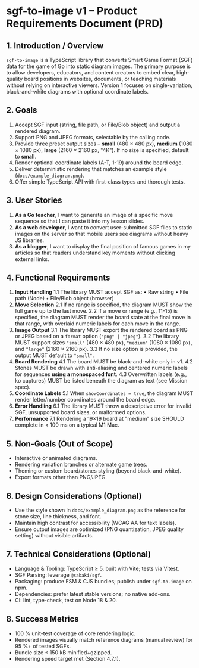 # sgf-to-image v1 – Product Requirements Document (PRD)

## 1. Introduction / Overview

`sgf-to-image` is a TypeScript library that converts Smart Game Format (SGF) data for the game of Go into static diagram images. The primary purpose is to allow developers, educators, and content creators to embed clear, high-quality board positions in websites, documents, or teaching materials without relying on interactive viewers. Version 1 focuses on single-variation, black-and-white diagrams with optional coordinate labels.

## 2. Goals

1. Accept SGF input (string, file path, or File/Blob object) and output a rendered diagram.
2. Support PNG and JPEG formats, selectable by the calling code.
3. Provide three preset output sizes – **small** (480 × 480 px), **medium** (1080 × 1080 px), **large** (2160 × 2160 px, "4K"). If no size is specified, default to **small**.
4. Render optional coordinate labels (A-T, 1-19) around the board edge.
5. Deliver deterministic rendering that matches an example style (`docs/example_diagram.png`).
6. Offer simple TypeScript API with first-class types and thorough tests.

## 3. User Stories

1. **As a Go teacher**, I want to generate an image of a specific move sequence so that I can paste it into my lesson slides.
2. **As a web developer**, I want to convert user-submitted SGF files to static images on the server so that mobile users see diagrams without heavy JS libraries.
3. **As a blogger**, I want to display the final position of famous games in my articles so that readers understand key moments without clicking external links.

## 4. Functional Requirements

1. **Input Handling**
   1.1 The library MUST accept SGF as:
   • Raw string
   • File path (Node)
   • File/Blob object (browser)
2. **Move Selection**
   2.1 If no range is specified, the diagram MUST show the full game up to the last move.
   2.2 If a move or range (e.g., 11-15) is specified, the diagram MUST render the board state at the final move in that range, with overlaid numeric labels for each move in the range.
3. **Image Output**
   3.1 The library MUST export the rendered board as PNG or JPEG based on a `format` option (`"png" | "jpeg"`).
   3.2 The library MUST support sizes `"small"` (480 × 480 px), `"medium"` (1080 × 1080 px), and `"large"` (2160 × 2160 px).
   3.3 If no size option is provided, the output MUST default to `"small"`.
4. **Board Rendering**
   4.1 The board MUST be black-and-white only in v1.
   4.2 Stones MUST be drawn with anti-aliasing and centered numeric labels for sequences **using a monospaced font**.
   4.3 Overwritten labels (e.g., ko captures) MUST be listed beneath the diagram as text (see Mission spec).
5. **Coordinate Labels**
   5.1 When `showCoordinates = true`, the diagram MUST render letter/number coordinates around the board edge.
6. **Error Handling**
   6.1 The library MUST throw a descriptive error for invalid SGF, unsupported board sizes, or malformed options.
7. **Performance**
   7.1 Rendering a 19×19 board at "medium" size SHOULD complete in < 100 ms on a typical M1 Mac.

## 5. Non-Goals (Out of Scope)

- Interactive or animated diagrams.
- Rendering variation branches or alternate game trees.
- Theming or custom board/stones styling (beyond black-and-white).
- Export formats other than PNG/JPEG.

## 6. Design Considerations (Optional)

- Use the style shown in `docs/example_diagram.png` as the reference for stone size, line thickness, and font.
- Maintain high contrast for accessibility (WCAG AA for text labels).
- Ensure output images are optimized (PNG quantization, JPEG quality setting) without visible artifacts.

## 7. Technical Considerations (Optional)

- Language & Tooling: TypeScript ≥ 5, built with Vite; tests via Vitest.
- SGF Parsing: leverage `@sabaki/sgf`.
- Packaging: produce ESM & CJS bundles; publish under `sgf-to-image` on npm.
- Dependencies: prefer latest stable versions; no native add-ons.
- CI: lint, type-check, test on Node 18 & 20.

## 8. Success Metrics

- 100 % unit-test coverage of core rendering logic.
- Rendered images visually match reference diagrams (manual review) for 95 %+ of tested SGFs.
- Bundle size ≤ 150 kB minified+gzipped.
- Rendering speed target met (Section 4.7.1).
